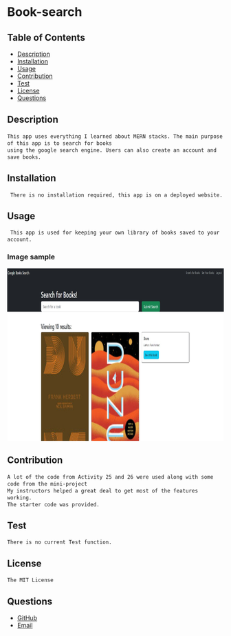 # Book-search

## Table of Contents
- [Description](#description)
- [Installation](#installation)
- [Usage](#usage)
- [Contribution](#contribution)
- [Test](#test)
- [License](#license)
- [Questions](#questions)

## Description
    This app uses everything I learned about MERN stacks. The main purpose of this app is to search for books
    using the google search engine. Users can also create an account and save books. 

## Installation
     There is no installation required, this app is on a deployed website. 

## Usage
     This app is used for keeping your own library of books saved to your account. 

### Image sample

<img src="https://github.com/Lalu423/book-search/blob/main/assets/sample.jpg" height="400" width="950"/>

## Contribution
    A lot of the code from Activity 25 and 26 were used along with some code from the mini-project
    My instructors helped a great deal to get most of the features working. 
    The starter code was provided. 

## Test
    There is no current Test function.  

## License
    The MIT License

## Questions
- [GitHub](https://github.com/lalu423)
- [Email](mailto:jonathanlalu@gmail.com)